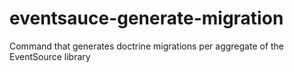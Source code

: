 # eventsauce-generate-migration
Command that generates doctrine migrations per aggregate of the EventSource library
